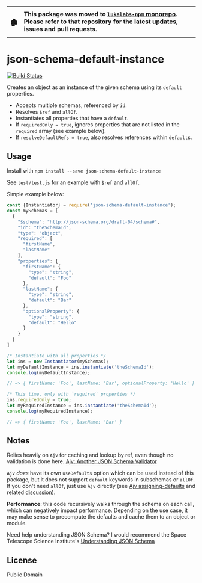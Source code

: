 <table><tr></tr><tr><td><h3>🏚</h3></td><td><b>This package was moved to <a href="https://github.com/lukalabs/lukalabs-npm/tree/main/packages/json-schema-default-instance"><code>lukalabs-npm</code> monorepo</pre></a>. Please refer to that repository for the latest updates, issues and pull requests.</b></td></tr></table>

# json-schema-default-instance

[![Build Status](https://travis-ci.org/dancasey/json-schema-default-instance.svg?branch=master)](https://travis-ci.org/dancasey/json-schema-default-instance)

Creates an object as an instance of the given schema using its `default` properties.

- Accepts multiple schemas, referenced by `id`.
- Resolves `$ref` and `allOf`.
- Instantiates all properties that have a `default`. 
- If `requiredOnly = true`, ignores properties that are not listed in the `required` array (see example below).
- If `resolveDefaultRefs = true`, also resolves references within `default`s.


## Usage

Install with `npm install --save json-schema-default-instance`

See `test/test.js` for an example with `$ref` and `allOf`.

Simple example below:

```js
const {Instantiator} = require('json-schema-default-instance');
const mySchemas = [
  {
    "$schema": "http://json-schema.org/draft-04/schema#",
    "id": "theSchemaId",
    "type": "object",
    "required": [
      "firstName",
      "lastName"
    ],
    "properties": {
      "firstName": {
        "type": "string",
        "default": "Foo"
      },
      "lastName": {
        "type": "string",
        "default": "Bar"
      },
      "optionalProperty": {
        "type": "string",
        "default": "Hello"
      }
    }
  }
]

/* Instantiate with all properties */
let ins = new Instantiator(mySchemas);
let myDefaultInstance = ins.instantiate('theSchemaId');
console.log(myDefaultInstance);

// => { firstName: 'Foo', lastName: 'Bar', optionalProperty: 'Hello' }

/* This time, only with `required` properties */
ins.requiredOnly = true;
let myRequiredInstance = ins.instantiate('theSchemaId');
console.log(myRequiredInstance);

// => { firstName: 'Foo', lastName: 'Bar' }

```


## Notes

Relies heavily on `Ajv` for caching and lookup by ref, even though no validation is done here.
[Ajv: Another JSON Schema Validator](https://github.com/epoberezkin/ajv)

`Ajv` *does* have its own `useDefaults` option which can be used instead of this package,
but it does not support `default` keywords in subschemas or `allOf`.
If you don't need `allOf`, just use `Ajv` directly (see [Ajv assigning-defaults](https://github.com/epoberezkin/ajv#assigning-defaults) and related [discussion](https://github.com/epoberezkin/ajv/issues/42)).

**Performance**: this code recursively walks through the schema on each call, which can negatively impact performance. 
Depending on the use case, it may make sense to precompute the defaults and cache them to an object or module.

Need help understanding JSON Schema? I would recommend the Space Telescope Science Institute's [Understanding JSON Schema](https://spacetelescope.github.io/understanding-json-schema/index.html)


## License

Public Domain
